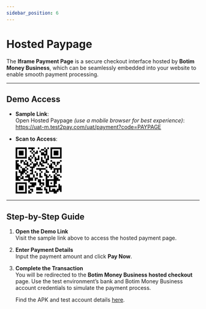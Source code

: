 ```yaml
---
sidebar_position: 6
---
```


# Hosted Paypage

The **Iframe Payment Page** is a secure checkout interface hosted by **Botim Money Business**, which can be seamlessly embedded into your website to enable smooth payment processing.

---

## Demo Access

- **Sample Link**:  
  Open Hosted Paypage *(use a mobile browser for best experience)*: https://uat-m.test2pay.com/uat/payment?code=PAYPAGE

- **Scan to Access**:  

  ![1](./pic/demopaypage.png)

---

## Step-by-Step Guide

1. **Open the Demo Link**  
   Visit the sample link above to access the hosted payment page.

2. **Enter Payment Details**  
   Input the payment amount and click **Pay Now**.

3. **Complete the Transaction**  
   You will be redirected to the **Botim Money Business hosted checkout** page. Use the test environment’s bank and Botim Money Business account credentials to simulate the payment process.  

   Find the APK and test account details [here](/demos/testaccount).


